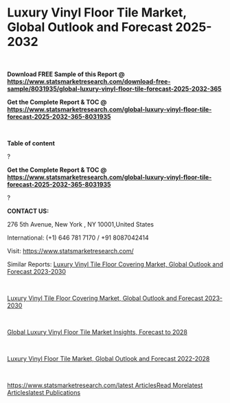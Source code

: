 <h1>Luxury Vinyl Floor Tile Market, Global Outlook and Forecast 2025-2032</h1><br/><p><strong>Download FREE Sample of this Report @ <a href="https://www.statsmarketresearch.com/download-free-sample/8031935/global-luxury-vinyl-floor-tile-forecast-2025-2032-365">https://www.statsmarketresearch.com/download-free-sample/8031935/global-luxury-vinyl-floor-tile-forecast-2025-2032-365</a></strong></p>
 
 
 
 <div><b>Get the Complete Report & TOC @ <a href="https://www.statsmarketresearch.com/global-luxury-vinyl-floor-tile-forecast-2025-2032-365-8031935">https://www.statsmarketresearch.com/global-luxury-vinyl-floor-tile-forecast-2025-2032-365-8031935</a></b></div>
 
 
 
 <p><br />
 
 <b>Table of content</b></p>
 
 
 
 <p>? </p>
 
 
 
 <div><b>Get the Complete Report & TOC @ <a href="https://www.statsmarketresearch.com/global-luxury-vinyl-floor-tile-forecast-2025-2032-365-8031935">https://www.statsmarketresearch.com/global-luxury-vinyl-floor-tile-forecast-2025-2032-365-8031935</a></b></div>
 
 
 
 <p>? </p>
 
 
 
 <p><b>CONTACT US:</b><br />
 
 276 5th Avenue, New York , NY 10001,United States<br />
 
 International: (+1) 646 781 7170 / +91 8087042414<br />
 
 Visit: <a href="https://www.statsmarketresearch.com/">https://www.statsmarketresearch.com/</a><br />
 
 Similar Reports: <a href="https://www.statsmarketresearch.com/global-luxury-vinyl-floor-tile-forecast-2025-2032-365-8031935">Luxury Vinyl Tile Floor Covering Market, Global Outlook and Forecast 2023-2030</a><br />
 
 <br />
 
 <a href="https://www.statsmarketresearch.com/global-luxury-vinyl-floor-tile-forecast-2025-2032-365-8031935">Luxury Vinyl Tile Floor Covering Market, Global Outlook and Forecast 2023-2030</a><br />
 
 <br />
 
 <a href="https://www.statsmarketresearch.com/global-luxury-vinyl-floor-tile-forecast-2025-2032-365-8031935">Global Luxury Vinyl Floor Tile Market Insights, Forecast to 2028</a><br />
 
 <br />
 
 <a href="https://www.statsmarketresearch.com/global-luxury-vinyl-floor-tile-forecast-2025-2032-365-8031935">Luxury Vinyl Floor Tile Market, Global Outlook and Forecast 2022-2028</a><br />
 
 <br />
 
 <a href="https://gyeongbokgung.com">https://www.statsmarketresearch.com/</a><a href="https://hallyeomaritime.com">latest Articles</a><a href="https://jingwansa.com">Read More</a><a href="https://nguoiviet.jp/">latest Articles</a><a href="https://www.intelmarketresearch.com/">latest Publications</a></p>